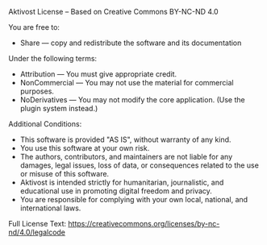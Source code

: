 Aktivost License – Based on Creative Commons BY-NC-ND 4.0

You are free to:
- Share — copy and redistribute the software and its documentation

Under the following terms:
- Attribution — You must give appropriate credit.
- NonCommercial — You may not use the material for commercial purposes.
- NoDerivatives — You may not modify the core application. (Use the plugin system instead.)

Additional Conditions:
- This software is provided "AS IS", without warranty of any kind.
- You use this software at your own risk.
- The authors, contributors, and maintainers are not liable for any damages, legal issues, loss of data, or consequences related to the use or misuse of this software.
- Aktivost is intended strictly for humanitarian, journalistic, and educational use in promoting digital freedom and privacy.
- You are responsible for complying with your own local, national, and international laws.

Full License Text: https://creativecommons.org/licenses/by-nc-nd/4.0/legalcode
